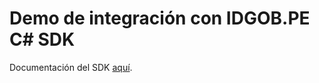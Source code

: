 # Demo de integración con IDGOB.PE C# SDK

Documentación del SDK [aquí](https://github.com/gobpe-sdks/idgobpe_sdk_csharp).